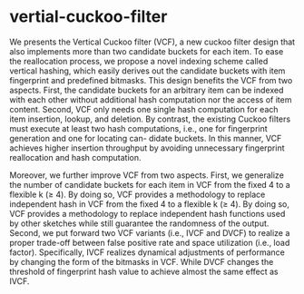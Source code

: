 # vertial-cuckoo-filter
We presents the Vertical Cuckoo filter (VCF), a new cuckoo filter design that also implements more than two candidate buckets for each item. To ease the reallocation process, we propose a novel indexing scheme called vertical hashing, which easily derives out the candidate buckets with item fingerprint and predefined bitmasks. This design benefits the VCF from two aspects. First, the candidate buckets for an arbitrary item can be indexed with each other without additional hash computation nor the access of item content. Second, VCF only needs one single hash computation for each item insertion, lookup, and deletion. By contrast, the existing Cuckoo filters must execute at least two hash computations, i.e., one for fingerprint generation and one for locating can- didate buckets. In this manner, VCF achieves higher insertion throughput by avoiding unnecessary fingerprint reallocation and hash computation.

Moreover, we further improve VCF from two aspects. First, we generalize the number of candidate buckets for each item in VCF from the fixed 4 to a flexible k (≥ 4). By doing so, VCF provides a methodology to replace independent hash in VCF from the fixed 4 to a flexible k (≥ 4). By doing so, VCF provides a methodology to replace independent hash functions used by other sketches while still guarantee the randomness of the output. Second, we put forward two VCF variants (i.e., IVCF and DVCF) to realize a proper trade-off between false positive rate and space utilization (i.e., load factor). Specifically, IVCF realizes dynamical adjustments of performance by changing the form of the bitmasks in VCF. While DVCF changes the threshold of fingerprint hash value to achieve almost the same effect as IVCF.
